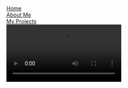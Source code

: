 <html>
<head>
 <style>
  ul {
   list-style-type: none;
   margin: 0;
   padding: 0;
  }
  
  body {
   background-color: #2F2FA2;
  }
  
  li a {
   text-align: center;
   text-decoration: none;
   display: inline-block;
   width: 120px;
   background-color: #2F2FA2;
   color: #F64C72;
   border: 2px solid #F64C72
  }
  
  li a:hover {
   text-decoration: none;
   background-color: #F64C72;
   color: #2F2FA2;
  }
  
 .video {
   position: absolute;
   top: 300px;
   left: 50%;
   width: 500px;
   height: 300px;
  }
  
 </style>
</head>
<body>

<ul>
 <li><a href="#home">Home</a></li>
 <li><a href="#about">About Me</a></li>
 <li><a href="#projects">My Projects</a></li>
</ul>
 
 <video class="video" controls>
  <source src="bongo_in_space.mp4" type="video/mp4">
 </video>
 
</body>
</html>

